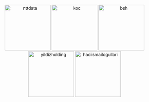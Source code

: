 
<!--
<p align="left"> 
    <img src="https://raw.githubusercontent.com/devicons/devicon/1119b9f84c0290e0f0b38982099a2bd027a48bf1/icons/html5/html5-original.svg" alt="html5" width="40" height="40"/>
     <img src="https://raw.githubusercontent.com/devicons/devicon/1119b9f84c0290e0f0b38982099a2bd027a48bf1/icons/css3/css3-original.svg" alt="css3" width="40" height="40"/> 
      <img src="https://raw.githubusercontent.com/devicons/devicon/master/icons/javascript/javascript-original.svg" alt="javascript" width="40" height="40"/>
     <img src="https://raw.githubusercontent.com/devicons/devicon/1119b9f84c0290e0f0b38982099a2bd027a48bf1/icons/typescript/typescript-original.svg" alt="typescript" width="40" height="40"/>
    <img src="https://raw.githubusercontent.com/devicons/devicon/1119b9f84c0290e0f0b38982099a2bd027a48bf1/icons/react/react-original.svg" alt="react" width="40" height="40"/>
    <img src="https://raw.githubusercontent.com/devicons/devicon/6910f0503efdd315c8f9b858234310c06e04d9c0/icons/nextjs/nextjs-original.svg" alt="nextjs" width="40" height="40"/>
    <img src="https://raw.githubusercontent.com/devicons/devicon/1119b9f84c0290e0f0b38982099a2bd027a48bf1/icons/redux/redux-original.svg" alt="redux" width="40" height="40"/> 
        <img src="https://raw.githubusercontent.com/devicons/devicon/6910f0503efdd315c8f9b858234310c06e04d9c0/icons/vitejs/vitejs-original.svg" alt="vite" width="40" height="40"/> 
      <img src="https://github.com/devicons/devicon/blob/master/icons/materialui/materialui-original.svg" alt="mui" width="40" height="40"/>
    <img src="https://raw.githubusercontent.com/devicons/devicon/6910f0503efdd315c8f9b858234310c06e04d9c0/icons/less/less-plain-wordmark.svg" alt="less" width="40" height="40"/>
     <img src="https://raw.githubusercontent.com/devicons/devicon/6910f0503efdd315c8f9b858234310c06e04d9c0/icons/antdesign/antdesign-original.svg" alt="antdesign" width="40" height="40"/> 
    <img src="https://github.com/devicons/devicon/blob/master/icons/sonarqube/sonarqube-plain-wordmark.svg" alt="sonarqube" width="40" height="40"/>
    <img src="https://www.vectorlogo.zone/logos/firebase/firebase-icon.svg" alt="firebase" width="40" height="40"/> 
   <img src="https://www.vectorlogo.zone/logos/getpostman/getpostman-icon.svg" alt="postman" width="40" height="40"/> 
    <img src="https://www.vectorlogo.zone/logos/git-scm/git-scm-icon.svg" alt="git" width="40" height="40"/> 
     <img src="https://raw.githubusercontent.com/devicons/devicon/6910f0503efdd315c8f9b858234310c06e04d9c0/icons/azure/azure-original-wordmark.svg" alt="azure" width="40" height="40"/> 
   <img src="https://raw.githubusercontent.com/devicons/devicon/6910f0503efdd315c8f9b858234310c06e04d9c0/icons/linux/linux-original.svg" alt="linux" width="40" height="40"/> 
    <img src="https://raw.githubusercontent.com/devicons/devicon/6910f0503efdd315c8f9b858234310c06e04d9c0/icons/docker/docker-original.svg" alt="docker" width="40" height="40"/>
       <img src="https://raw.githubusercontent.com/devicons/devicon/6910f0503efdd315c8f9b858234310c06e04d9c0/icons/jira/jira-original-wordmark.svg" alt="jira" width="40" height="40"/> 
                <img src="https://raw.githubusercontent.com/devicons/devicon/6910f0503efdd315c8f9b858234310c06e04d9c0/icons/swagger/swagger-original.svg" alt="jira" width="40" height="40"/> 


</p>

![Leetcode Stats](https://leetcard.jacoblin.cool/ismailhasir?border=0)
[![Anurag's GitHub stats](https://github-readme-stats.vercel.app/api?username=ismailhasir&theme=github_dark&hide_border=true&show_icons=true)](https://github.com/anuraghazra/github-readme-stats)
 ![Top Langs](https://github-readme-stats.vercel.app/api/top-langs/?username=ismailhasir&theme=github_dark&hide_border=true&show_icons=true&layout=compact)

 -->


<!--**REFERENCES**:-->
<p align="center"> 
    <img src="https://media.licdn.com/dms/image/v2/D4E0BAQF4DZLU_vpdbg/company-logo_200_200/company-logo_200_200/0/1719829933436/ntt_data_business_solutions_logo?e=2147483647&v=beta&t=2CPdxlUpfFBwTlv1o-P9gvdk_brydjetR9SqqImXhsw" alt="nttdata" width="150" height="150"/>
    <img src="https://encrypted-tbn0.gstatic.com/images?q=tbn:ANd9GcQmXSAzK4GXg_IFEYMULozt-pLwF7x9fWpsKg&s" alt="koc" width="150" height="150"/> 
    <img src="https://bshtreats.co.uk/images/bsh-logo.jpg" alt="bsh" width="150" height="150"/>
    <img src="https://salesnetwork.net/cache/image/large/2023/03/3bdf73eed6fab723aa498f3a4543f0cd.jpg" alt="yildizholding" width="150" height="150"/>
    <img src="https://pbs.twimg.com/profile_images/1661984512115351554/AOyj5PKK_400x400.jpg" alt="haciismailogullari" width="150" height="150"/>

</p>
